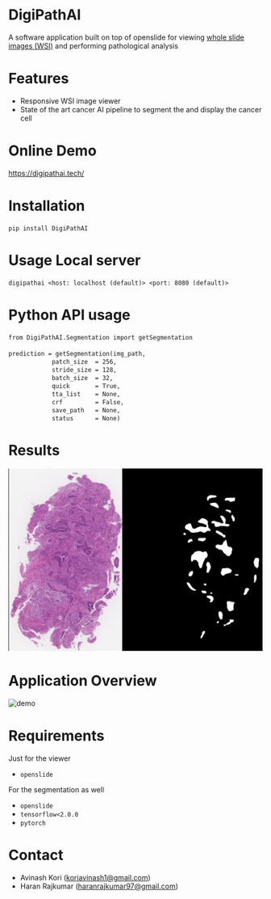 # DigiPathAI
A software application built on top of openslide for viewing [whole slide images (WSI)](https://www.ncbi.nlm.nih.gov/pubmed/30307746) and performing pathological analysis 

# Features
- Responsive WSI image viewer 
- State of the art cancer AI pipeline to segment the and display the cancer cell

# Online Demo
https://digipathai.tech/

# Installation
```
pip install DigiPathAI
```

# Usage Local server
```
digipathai <host: localhost (default)> <port: 8080 (default)>
```

# Python API usage
```
from DigiPathAI.Segmentation import getSegmentation

prediction = getSegmentation(img_path, 
			patch_size  = 256, 
			stride_size = 128,
			batch_size  = 32,
			quick       = True,
			tta_list    = None,
			crf         = False,
			save_path   = None,
			status      = None)
```

# Results
![results](imgs/results_1.png)

# Application Overview
![demo](imgs/demo.gif)

# Requirements
Just for the viewer 
- `openslide`

For the segmentation as well
- `openslide`
- `tensorflow<2.0.0`
- `pytorch`

# Contact
- Avinash Kori (koriavinash1@gmail.com)
- Haran Rajkumar (haranrajkumar97@gmail.com)

